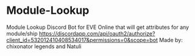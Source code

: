 # Module-Lookup
Module Lookup
Discord Bot for EVE Online that will get attributes for any module/ship
https://discordapp.com/api/oauth2/authorize?client_id=532012410408534017&permissions=0&scope=bot
Made by: chixonator legends and Natuli
